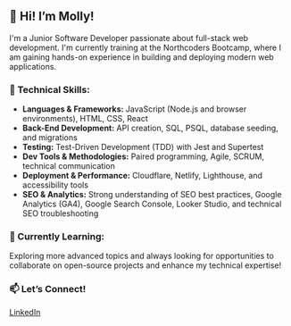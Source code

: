## 👋 Hi! I’m Molly!

I'm a Junior Software Developer passionate about full-stack web development. I'm currently training at the Northcoders Bootcamp, where I am gaining hands-on experience in building and deploying modern web applications. 

### 🔧 Technical Skills:

- **Languages & Frameworks:** JavaScript (Node.js and browser environments), HTML, CSS, React
- **Back-End Development:** API creation, SQL, PSQL, database seeding, and migrations
- **Testing:** Test-Driven Development (TDD) with Jest and Supertest
- **Dev Tools & Methodologies:** Paired programming, Agile, SCRUM, technical communication
- **Deployment & Performance:** Cloudflare, Netlify, Lighthouse, and accessibility tools
- **SEO & Analytics:** Strong understanding of SEO best practices, Google Analytics (GA4), Google Search Console, Looker Studio, and technical SEO troubleshooting

### 🌱 Currently Learning: 
Exploring more advanced topics and always looking for opportunities to collaborate on open-source projects and enhance my technical expertise!

### 📫 Let’s Connect!

[LinkedIn](https://www.linkedin.com/in/molly-ann-dorothy-hughes/) 
